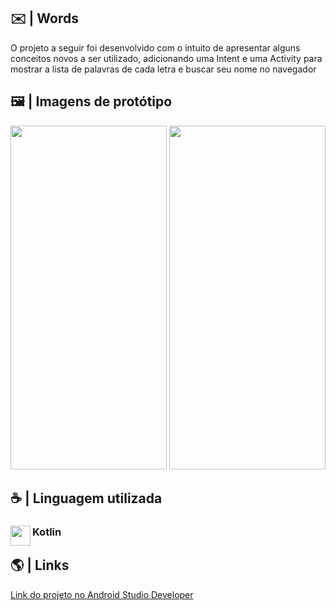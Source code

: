 ## ✉️ | Words

O projeto a seguir foi desenvolvido com o intuito de apresentar alguns conceitos novos a ser utilizado, adicionando uma Intent e uma Activity para mostrar a lista de palavras de cada letra e buscar seu nome no navegador

## 🖼️ | Imagens de protótipo
<div  align="center">
<img src="https://github.com/GlenNancy/Words/assets/116458056/69318e0b-484c-4b78-841e-319238c1e542" height="550px" width="250px">
  <img src="https://github.com/GlenNancy/Words/assets/116458056/827c130b-adda-4ce0-9103-6cfcc246bec2" height="550px" width="250px">
</div>

## ☕ | Linguagem utilizada
<div>
<img src="https://skillicons.dev/icons?i=kotlin" width=32 height=32 align="left">
  <h3 align="left">Kotlin</h3>
</div>

## 🌎 | Links

[Link do projeto no Android Studio Developer](https://developer.android.com/codelabs/basic-android-kotlin-training-recyclerview-scrollable-list?continue=https://developer.android.com/courses%2&hl=pt-br#0)
